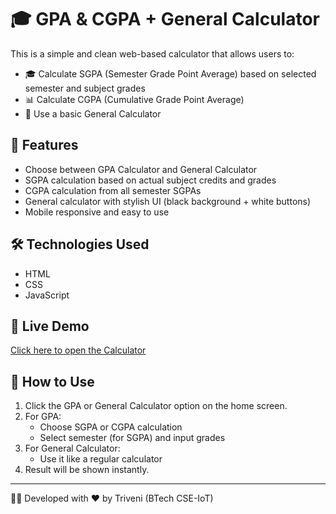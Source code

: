 # 🎓 GPA & CGPA + General Calculator

This is a simple and clean web-based calculator that allows users to:
- 🎓 Calculate SGPA (Semester Grade Point Average) based on selected semester and subject grades
- 📊 Calculate CGPA (Cumulative Grade Point Average)
- 🧮 Use a basic General Calculator

## 📌 Features
- Choose between GPA Calculator and General Calculator
- SGPA calculation based on actual subject credits and grades
- CGPA calculation from all semester SGPAs
- General calculator with stylish UI (black background + white buttons)
- Mobile responsive and easy to use

## 🛠 Technologies Used
- HTML
- CSS
- JavaScript

## 🚀 Live Demo
[Click here to open the Calculator]()

## 📂 How to Use
1. Click the GPA or General Calculator option on the home screen.
2. For GPA:
   - Choose SGPA or CGPA calculation
   - Select semester (for SGPA) and input grades
3. For General Calculator:
   - Use it like a regular calculator
4. Result will be shown instantly.

---

👩‍💻 Developed with ❤️ by Triveni (BTech CSE-IoT)
